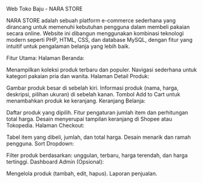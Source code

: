 Web Toko Baju - NARA STORE

NARA STORE adalah sebuah platform e-commerce sederhana yang dirancang untuk memenuhi kebutuhan pengguna dalam membeli pakaian secara online. Website ini dibangun menggunakan kombinasi teknologi modern seperti PHP, HTML, CSS, dan database MySQL, dengan fitur yang intuitif untuk pengalaman belanja yang lebih baik.

Fitur Utama:
Halaman Beranda:

Menampilkan koleksi produk terbaru dan populer.
Navigasi sederhana untuk kategori pakaian pria dan wanita.
Halaman Detail Produk:

Gambar produk besar di sebelah kiri.
Informasi produk (nama, harga, deskripsi, pilihan ukuran) di sebelah kanan.
Tombol Add to Cart untuk menambahkan produk ke keranjang.
Keranjang Belanja:

Daftar produk yang dipilih.
Fitur pengaturan jumlah item dan perhitungan total harga.
Desain menyerupai tampilan keranjang di Shopee atau Tokopedia.
Halaman Checkout:

Tabel item yang dibeli, jumlah, dan total harga.
Desain menarik dan ramah pengguna.
Sort Dropdown:

Filter produk berdasarkan: unggulan, terbaru, harga terendah, dan harga tertinggi.
Dashboard Admin (Opsional):

Mengelola produk (tambah, edit, hapus).
Laporan penjualan.
